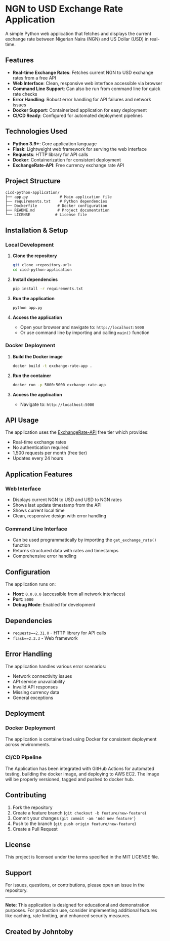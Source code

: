 # NGN to USD Exchange Rate Application

A simple Python web application that fetches and displays the current exchange rate between Nigerian Naira (NGN) and US Dollar (USD) in real-time.

## Features

- **Real-time Exchange Rates**: Fetches current NGN to USD exchange rates from a free API
- **Web Interface**: Clean, responsive web interface accessible via browser
- **Command Line Support**: Can also be run from command line for quick rate checks
- **Error Handling**: Robust error handling for API failures and network issues
- **Docker Support**: Containerized application for easy deployment
- **CI/CD Ready**: Configured for automated deployment pipelines

## Technologies Used

- **Python 3.9+**: Core application language
- **Flask**: Lightweight web framework for serving the web interface
- **Requests**: HTTP library for API calls
- **Docker**: Containerization for consistent deployment
- **ExchangeRate-API**: Free currency exchange rate API

## Project Structure

```
cicd-python-application/
├── app.py              # Main application file
├── requirements.txt    # Python dependencies
├── Dockerfile         # Docker configuration
├── README.md          # Project documentation
└── LICENSE           # License file
```

## Installation & Setup

### Local Development

1. **Clone the repository**
   ```bash
   git clone <repository-url>
   cd cicd-python-application
   ```

2. **Install dependencies**
   ```bash
   pip install -r requirements.txt
   ```

3. **Run the application**
   ```bash
   python app.py
   ```

4. **Access the application**
   - Open your browser and navigate to: `http://localhost:5000`
   - Or use command line by importing and calling `main()` function

### Docker Deployment

1. **Build the Docker image**
   ```bash
   docker build -t exchange-rate-app .
   ```

2. **Run the container**
   ```bash
   docker run -p 5000:5000 exchange-rate-app
   ```

3. **Access the application**
   - Navigate to: `http://localhost:5000`

## API Usage

The application uses the [ExchangeRate-API](https://open.er-api.com/) free tier which provides:
- Real-time exchange rates
- No authentication required
- 1,500 requests per month (free tier)
- Updates every 24 hours

## Application Features

### Web Interface
- Displays current NGN to USD and USD to NGN rates
- Shows last update timestamp from the API
- Shows current local time
- Clean, responsive design with error handling

### Command Line Interface
- Can be used programmatically by importing the `get_exchange_rate()` function
- Returns structured data with rates and timestamps
- Comprehensive error handling

## Configuration

The application runs on:
- **Host**: `0.0.0.0` (accessible from all network interfaces)
- **Port**: `5000`
- **Debug Mode**: Enabled for development

## Dependencies

- `requests==2.31.0` - HTTP library for API calls
- `flask==2.3.3` - Web framework

## Error Handling

The application handles various error scenarios:
- Network connectivity issues
- API service unavailability
- Invalid API responses
- Missing currency data
- General exceptions

## Deployment

### Docker Deployment
The application is containerized using Docker for consistent deployment across environments.

### CI/CD Pipeline
The Application has been integrated with GitHub Actions for automated testing, building the docker image, and deploying to AWS EC2. The image will be properly versioned, tagged and pushed to docker hub.


## Contributing

1. Fork the repository
2. Create a feature branch (`git checkout -b feature/new-feature`)
3. Commit your changes (`git commit -am 'Add new feature'`)
4. Push to the branch (`git push origin feature/new-feature`)
5. Create a Pull Request

## License

This project is licensed under the terms specified in the MIT LICENSE file.

## Support

For issues, questions, or contributions, please open an issue in the repository.

---

**Note**: This application is designed for educational and demonstration purposes. For production use, consider implementing additional features like caching, rate limiting, and enhanced security measures.

## Created by Johntoby